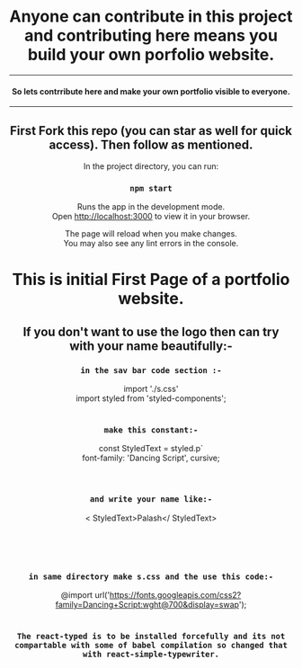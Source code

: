 <center>
<h1>Anyone can contribute in this project and contributing here means you build your own porfolio website.</h1>

---

<h4> So lets contrribute here and make your own portfolio visible to everyone.</h4>

---
<h2>
  First Fork this repo (you can star as well for quick access).
  Then follow as mentioned.
</h2>

In the project directory, you can run:

### `npm start`

Runs the app in the development mode.\
Open [http://localhost:3000](http://localhost:3000) to view it in your browser.

The page will reload when you make changes.\
You may also see any lint errors in the console.<br>

<h1>This is initial First Page of a portfolio website.</h1>


<h2>If you don't want to use the logo then can try with your name beautifully:-</h2>

### `in the sav bar code section :-` <br>
import './s.css'<br>
import styled from 'styled-components';<br><br>

### `make this constant:-` <br>
const StyledText = styled.p`<br>
    font-family: 'Dancing Script', cursive;<br>
<br><br>

### `and write your name like:-`
< StyledText>Palash</ StyledText>


<br><br><br>

### `in same directory make s.css and the use this code:-` <br>
@import url('https://fonts.googleapis.com/css2?family=Dancing+Script:wght@700&display=swap');
<br><br>

### `The react-typed is to be installed forcefully and its not compartable with some of babel compilation so changed that with react-simple-typewriter.`





  
</center>
